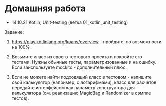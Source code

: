 # Домашняя работа

- 14.10.21 Kotlin, Unit-testing (ветка 01_kotlin_unit_testing)

Задание:

1. https://play.kotlinlang.org/koans/overview - пройдите, по возможности на 100%

2. Возьмите класс из своего тестового проекта и покройте его тестами. Нужны обычные
тесты, параметризованные и на ошибку. Если заиспользуете mockito - дополнительный плюс.

3. Если не можете найти подходящий класс в тестовом - напишите свой калькулятор
(например, с логарифмами), класс для расчетов передайте интерфейсом как параметр
конструктора для калькулятора (см. реализацию MagicBag и Randomizer в сэмпле тестов).